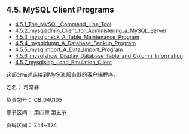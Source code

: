 ## 4.5. MySQL Client Programs

  - [4.5.1_The_MySQL_Command_Line_Tool](./4.5.1_The_MySQL_Command_Line_Tool.md)
  - [4.5.2_mysqladmin_Client_for_Administering_a_MySQL_Server](./4.5.2_mysqladmin_Client_for_Administering_a_MySQL_Server.md)
  - [4.5.3_mysqlcheck_A_Table_Maintenance_Program](./4.5.3_mysqlcheck_A_Table_Maintenance_Program.md)
  - [4.5.4_mysqldump_A_Database_Backup_Program](./4.5.4_mysqldump_A_Database_Backup_Program.md)
  - [4.5.5_mysqlimport_A_Data_Import_Program](./4.5.5_mysqlimport_A_Data_Import_Program.md)
  - [4.5.6_mysqlshow_Display_Database_Table_and_Column_Information](./4.5.6_mysqlshow_Display_Database_Table_and_Column_Information.md)
  - [4.5.7_mysqlslap_Load_Emulation_Client](./4.5.7_mysqlslap_Load_Emulation_Client.md)

这部分描述连接到MySQL服务器的客户端程序。


姓名： 蒋常春

负责包号： CB_040105

章节区间： 第四章 第五节

页码区间： 244~324